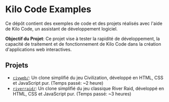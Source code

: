 # Kilo Code Examples

Ce dépôt contient des exemples de code et des projets réalisés avec l'aide de Kilo Code, un assistant de développement logiciel.

**Objectif du Projet**: Ce projet vise à tester la rapidité de développement, la capacité de traitement et de fonctionnement de Kilo Code dans la création d'applications web interactives.

## Projets

*   [`civweb/`](civweb/README.md): Un clone simplifié du jeu Civilization, développé en HTML, CSS et JavaScript pur. (Temps passé: ~2 heure)
*   [`riverraid/`](riverraid/README.md): Un clone simplifié du jeu classique River Raid, développé en HTML, CSS et JavaScript pur. (Temps passé: ~3 heures)